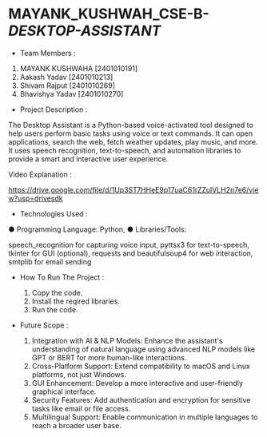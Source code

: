 # MAYANK_KUSHWAH_CSE-B-_DESKTOP-ASSISTANT_

* Team Members :

1. MAYANK KUSHWAHA [2401010191]
2. Aakash Yadav    [2401010213]
3. Shivam Rajput   [2401010269]
4. Bhavishya Yadav [2401010270]

* Project Description :

The Desktop Assistant is a Python-based voice-activated tool designed to help users perform basic tasks using voice or text commands. It can open applications, search the web, fetch weather updates, play music, and more. It uses speech recognition, text-to-speech, and automation libraries to provide a smart and interactive user experience.

Video Explanation :

https://drive.google.com/file/d/1Up3ST7HHeE9p17uaC61rZZulVLH2n7e6/view?usp=drivesdk

* Technologies Used :

● Programming Language: Python,
● Libraries/Tools:

 speech_recognition for capturing voice input, 
 pyttsx3 for text-to-speech,
 tkinter for GUI (optional),
 requests and beautifulsoup4 for web interaction,
 smtplib for email sending

* How To Run The Project :

   1. Copy the code.
  2. Install the reqired libraries.
  3. Run the code.
    
* Future Scope :

  1. Integration with AI & NLP Models: Enhance the assistant's understanding of natural language using advanced NLP models 
     like GPT or BERT for more human-like 
     interactions.
  2. Cross-Platform Support: Extend compatibility to macOS and Linux platforms, not just Windows.
  3. GUI Enhancement: Develop a more interactive and user-friendly graphical interface.
  4. Security Features: Add authentication and encryption for sensitive tasks like email or file access.
  5. Multilingual Support: Enable communication in multiple languages to reach a broader user base.




